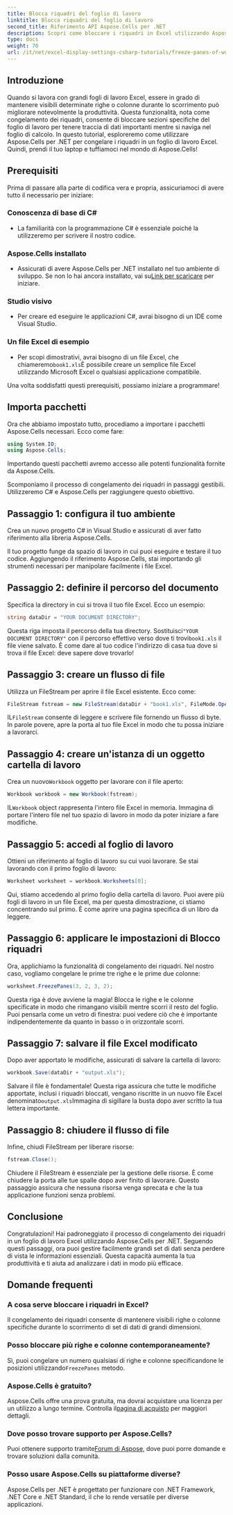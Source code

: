 ```yaml
---
title: Blocca riquadri del foglio di lavoro
linktitle: Blocca riquadri del foglio di lavoro
second_title: Riferimento API Aspose.Cells per .NET
description: Scopri come bloccare i riquadri in Excel utilizzando Aspose.Cells per .NET con questo tutorial completo, corredato da istruzioni dettagliate e suggerimenti essenziali.
type: docs
weight: 70
url: /it/net/excel-display-settings-csharp-tutorials/freeze-panes-of-worksheet/
---
```

## Introduzione

Quando si lavora con grandi fogli di lavoro Excel, essere in grado di mantenere visibili determinate righe o colonne durante lo scorrimento può migliorare notevolmente la produttività. Questa funzionalità, nota come congelamento dei riquadri, consente di bloccare sezioni specifiche del foglio di lavoro per tenere traccia di dati importanti mentre si naviga nel foglio di calcolo. In questo tutorial, esploreremo come utilizzare Aspose.Cells per .NET per congelare i riquadri in un foglio di lavoro Excel. Quindi, prendi il tuo laptop e tuffiamoci nel mondo di Aspose.Cells!

## Prerequisiti

Prima di passare alla parte di codifica vera e propria, assicuriamoci di avere tutto il necessario per iniziare:

### Conoscenza di base di C#
- La familiarità con la programmazione C# è essenziale poiché la utilizzeremo per scrivere il nostro codice.

### Aspose.Cells installato
-  Assicurati di avere Aspose.Cells per .NET installato nel tuo ambiente di sviluppo. Se non lo hai ancora installato, vai su[Link per scaricare](https://releases.aspose.com/cells/net/) per iniziare.

### Studio visivo
- Per creare ed eseguire le applicazioni C#, avrai bisogno di un IDE come Visual Studio.

### Un file Excel di esempio
- Per scopi dimostrativi, avrai bisogno di un file Excel, che chiameremo`book1.xls`È possibile creare un semplice file Excel utilizzando Microsoft Excel o qualsiasi applicazione compatibile.

Una volta soddisfatti questi prerequisiti, possiamo iniziare a programmare!

## Importa pacchetti

Ora che abbiamo impostato tutto, procediamo a importare i pacchetti Aspose.Cells necessari. Ecco come fare:

```csharp
using System.IO;
using Aspose.Cells;
```

Importando questi pacchetti avremo accesso alle potenti funzionalità fornite da Aspose.Cells.

Scomponiamo il processo di congelamento dei riquadri in passaggi gestibili. Utilizzeremo C# e Aspose.Cells per raggiungere questo obiettivo.

## Passaggio 1: configura il tuo ambiente

Crea un nuovo progetto C# in Visual Studio e assicurati di aver fatto riferimento alla libreria Aspose.Cells.

Il tuo progetto funge da spazio di lavoro in cui puoi eseguire e testare il tuo codice. Aggiungendo il riferimento Aspose.Cells, stai importando gli strumenti necessari per manipolare facilmente i file Excel.

## Passaggio 2: definire il percorso del documento

Specifica la directory in cui si trova il tuo file Excel. Ecco un esempio:

```csharp
string dataDir = "YOUR DOCUMENT DIRECTORY";
```

 Questa riga imposta il percorso della tua directory. Sostituisci`"YOUR DOCUMENT DIRECTORY"` con il percorso effettivo verso dove ti trovi`book1.xls` il file viene salvato. È come dare al tuo codice l'indirizzo di casa tua dove si trova il file Excel: deve sapere dove trovarlo!

## Passaggio 3: creare un flusso di file

Utilizza un FileStream per aprire il file Excel esistente. Ecco come:

```csharp
FileStream fstream = new FileStream(dataDir + "book1.xls", FileMode.Open);
```

 IL`FileStream` consente di leggere e scrivere file fornendo un flusso di byte. In parole povere, apre la porta al tuo file Excel in modo che tu possa iniziare a lavorarci.

## Passaggio 4: creare un'istanza di un oggetto cartella di lavoro

 Crea un nuovo`Workbook` oggetto per lavorare con il file aperto:

```csharp
Workbook workbook = new Workbook(fstream);
```

 IL`Workbook` object rappresenta l'intero file Excel in memoria. Immagina di portare l'intero file nel tuo spazio di lavoro in modo da poter iniziare a fare modifiche.

## Passaggio 5: accedi al foglio di lavoro

Ottieni un riferimento al foglio di lavoro su cui vuoi lavorare. Se stai lavorando con il primo foglio di lavoro:

```csharp
Worksheet worksheet = workbook.Worksheets[0];
```

Qui, stiamo accedendo al primo foglio della cartella di lavoro. Puoi avere più fogli di lavoro in un file Excel, ma per questa dimostrazione, ci stiamo concentrando sul primo. È come aprire una pagina specifica di un libro da leggere.

## Passaggio 6: applicare le impostazioni di Blocco riquadri

Ora, applichiamo la funzionalità di congelamento dei riquadri. Nel nostro caso, vogliamo congelare le prime tre righe e le prime due colonne:

```csharp
worksheet.FreezePanes(3, 2, 3, 2);
```

Questa riga è dove avviene la magia! Blocca le righe e le colonne specificate in modo che rimangano visibili mentre scorri il resto del foglio. Puoi pensarla come un vetro di finestra: puoi vedere ciò che è importante indipendentemente da quanto in basso o in orizzontale scorri.

## Passaggio 7: salvare il file Excel modificato

Dopo aver apportato le modifiche, assicurati di salvare la cartella di lavoro:

```csharp
workbook.Save(dataDir + "output.xls");
```

 Salvare il file è fondamentale! Questa riga assicura che tutte le modifiche apportate, inclusi i riquadri bloccati, vengano riscritte in un nuovo file Excel denominato`output.xls`Immagina di sigillare la busta dopo aver scritto la tua lettera importante.

## Passaggio 8: chiudere il flusso di file

Infine, chiudi FileStream per liberare risorse:

```csharp
fstream.Close();
```

Chiudere il FileStream è essenziale per la gestione delle risorse. È come chiudere la porta alle tue spalle dopo aver finito di lavorare. Questo passaggio assicura che nessuna risorsa venga sprecata e che la tua applicazione funzioni senza problemi.

## Conclusione

Congratulazioni! Hai padroneggiato il processo di congelamento dei riquadri in un foglio di lavoro Excel utilizzando Aspose.Cells per .NET. Seguendo questi passaggi, ora puoi gestire facilmente grandi set di dati senza perdere di vista le informazioni essenziali. Questa capacità aumenta la tua produttività e ti aiuta ad analizzare i dati in modo più efficace.

## Domande frequenti

### A cosa serve bloccare i riquadri in Excel?
Il congelamento dei riquadri consente di mantenere visibili righe o colonne specifiche durante lo scorrimento di set di dati di grandi dimensioni.

### Posso bloccare più righe e colonne contemporaneamente?
 Sì, puoi congelare un numero qualsiasi di righe e colonne specificandone le posizioni utilizzando`FreezePanes` metodo.

### Aspose.Cells è gratuito?
Aspose.Cells offre una prova gratuita, ma dovrai acquistare una licenza per un utilizzo a lungo termine. Controlla il[pagina di acquisto](https://purchase.aspose.com/buy) per maggiori dettagli.

### Dove posso trovare supporto per Aspose.Cells?
 Puoi ottenere supporto tramite[Forum di Aspose](https://forum.aspose.com/c/cells/9), dove puoi porre domande e trovare soluzioni dalla comunità.

### Posso usare Aspose.Cells su piattaforme diverse?
Aspose.Cells per .NET è progettato per funzionare con .NET Framework, .NET Core e .NET Standard, il che lo rende versatile per diverse applicazioni.
